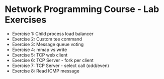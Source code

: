 # Network Programming Course - Lab Exercises

- Exercise 1: Child process load balancer
- Exercise 2: Custom tee command
- Exercise 3: Message queue voting
- Exercise 4: mmap vs write
- Exercise 5: TCP web client
- Exercise 6: TCP Server - fork per client
- Exercise 7: TCP Server - select call (odd/even)
- Exercise 8: Read ICMP message
